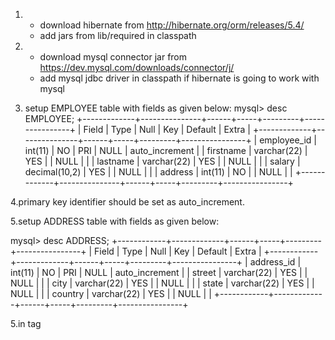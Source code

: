 1. * download hibernate from http://hibernate.org/orm/releases/5.4/
   * add jars from lib/required in classpath
2. * download mysql connector jar from https://dev.mysql.com/downloads/connector/j/
   * add mysql jdbc driver in classpath if hibernate is going to work with mysql

3.   setup EMPLOYEE table with fields as given below:
mysql> desc EMPLOYEE;
+-------------+---------------+------+-----+---------+----------------+
| Field       | Type          | Null | Key | Default | Extra          |
+-------------+---------------+------+-----+---------+----------------+
| employee_id | int(11)       | NO   | PRI | NULL    | auto_increment |
| firstname   | varchar(22)   | YES  |     | NULL    |                |
| lastname    | varchar(22)   | YES  |     | NULL    |                |
| salary      | decimal(10,2) | YES  |     | NULL    |                |
| address     | int(11)       | NO   |     | NULL    |                |
+-------------+---------------+------+-----+---------+----------------+

4.primary key identifier should be set as auto_increment.

5.setup ADDRESS table with fields as given below:

mysql> desc ADDRESS;
+------------+-------------+------+-----+---------+----------------+
| Field      | Type        | Null | Key | Default | Extra          |
+------------+-------------+------+-----+---------+----------------+
| address_id | int(11)     | NO   | PRI | NULL    | auto_increment |
| street     | varchar(22) | YES  |     | NULL    |                |
| city       | varchar(22) | YES  |     | NULL    |                |
| state      | varchar(22) | YES  |     | NULL    |                |
| country    | varchar(22) | YES  |     | NULL    |                |
+------------+-------------+------+-----+---------+----------------+



5.in <many-to-one> tag
        <many-to-one name="address" column="address" class="com.Address" />





